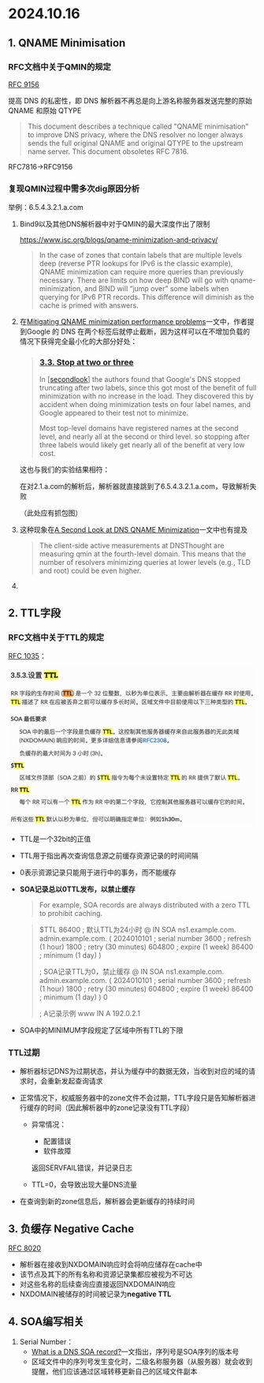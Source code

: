 # 2024.10.16

## 1. QNAME Minimisation

### RFC文档中关于QMIN的规定

[RFC 9156](https://datatracker.ietf.org/doc/rfc9156/)

提高 DNS 的私密性，即 DNS 解析器不再总是向上游名称服务器发送完整的原始 QNAME 和原始 QTYPE

> This document describes a technique called "QNAME minimisation" to
>    improve DNS privacy, where the DNS resolver no longer always sends
>    the full original QNAME and original QTYPE to the upstream name
>    server.  This document obsoletes RFC 7816.

RFC7816->RFC9156

### 复现QMIN过程中需多次dig原因分析

举例：6.5.4.3.2.1.a.com

1. Bind9以及其他DNS解析器中对于QMIN的最大深度作出了限制

   https://www.isc.org/blogs/qname-minimization-and-privacy/

   > In the case of zones that contain labels that are multiple levels deep (reverse PTR lookups for IPv6 is the classic example), QNAME minimization can require more queries than previously necessary. There are limits on how deep BIND will go with qname-minimization, and BIND will “jump over” some labels when querying for IPv6 PTR records. This difference will diminish as the cache is primed with answers.

2. 在[Mitigating QNAME minimization performance problems](https://www.ietf.org/id/draft-levine-qmin-performance-01.html)一文中，作者提到Google 的 DNS 在两个标签后就停止截断，因为这样可以在不增加负载的情况下获得完全最小化的大部分好处：

   > ### [3.3. ](https://www.ietf.org/id/draft-levine-qmin-performance-01.html#section-3.3)[Stop at two or three](https://www.ietf.org/id/draft-levine-qmin-performance-01.html#name-stop-at-two-or-three)
   >
   > In [[secondlook](https://www.ietf.org/id/draft-levine-qmin-performance-01.html#secondlook)] the authors found that Google's DNS stopped truncating after two labels, since this got most of the benefit of full minimization with no increase in the load. They discovered this by accident when doing minimization tests on four label names, and Google appeared to their test not to minimize.
   >
   > Most top-level domains have registered names at the second level, and nearly all at the second or third level. so stopping after three labels would likely get nearly all of the benefit at very low cost.

   这也与我们的实验结果相符：

   在对2.1.a.com的解析后，解析器就直接跳到了6.5.4.3.2.1.a.com，导致解析失败

   （此处应有抓包图）

3. 这种现象在[A Second Look at DNS QNAME Minimization](https://link.springer.com/chapter/10.1007/978-3-031-28486-1_21)一文中也有提及

   > The client-side active measurements at DNSThought are measuring qmin at the fourth-level domain. This means that the number of resolvers minimizing queries at lower levels (e.g., TLD and root) could be even higher.

4. 

## 2. TTL字段

### RFC文档中关于TTL的规定

[RFC 1035](https://datatracker.ietf.org/doc/rfc1035/)：

![image-20241017204722800](./2024.10.16.assets/image-20241017204722800.png)

+ TTL是一个32bit的正值

+ TTL用于指出再次查询信息源之前缓存资源记录的时间间隔

+ 0表示资源记录只能用于进行中的事务，而不能缓存

+ **SOA记录总以0TTL发布，以禁止缓存**

  > For example, SOA records are always distributed with a zero TTL to prohibit caching.

  > $TTL 86400          ; 默认TTL为24小时
  > @   IN  SOA ns1.example.com. admin.example.com. (
  >         2024010101 ; serial number
  >         3600       ; refresh (1 hour)
  >         1800       ; retry (30 minutes)
  >         604800     ; expire (1 week)
  >         86400      ; minimum (1 day)
  > )
  >
  > ; SOA记录TTL为0，禁止缓存
  > @   IN  SOA ns1.example.com. admin.example.com.  (
  >         2024010101 ; serial number
  >         3600       ; refresh (1 hour)
  >         1800       ; retry (30 minutes)
  >         604800     ; expire (1 week)
  >         86400      ; minimum (1 day)
  > ) 0
  >
  > ; A记录示例
  > www IN A 192.0.2.1

+ SOA中的MINIMUM字段规定了区域中所有TTL的下限

### TTL过期

+ 解析器标记DNS为过期状态，并认为缓存中的数据无效，当收到对应的域的请求时，会重新发起查询请求

+ 正常情况下，权威服务器中的zone文件不会过期，TTL字段只是告知解析器进行缓存的时间（因此解析器中的zone记录没有TTL字段）

  + 异常情况：

    + 配置错误
    + 软件故障

    返回SERVFAIL错误，并记录日志

  + TTL=0，会导致出现大量DNS流量
  
+ 在查询到新的zone信息后，解析器会更新缓存的持续时间

## 3. 负缓存 Negative Cache

[RFC 8020](https://datatracker.ietf.org/doc/rfc8020/)

+ 解析器在接收到NXDOMAIN响应时会将响应储存在cache中
+ 该节点及其下的所有名称和资源记录集都应被视为不可达
+ 对这些名称的后续查询应直接返回NXDOMAIN响应
+ NXDOMAIN被储存的时间被记录为**negative TTL**

## 4. SOA编写相关

1. Serial Number：
   + [What is a DNS SOA record?](https://www.cloudflare.com/learning/dns/dns-records/dns-soa-record/)一文指出，序列号是SOA序列的版本号
   + 区域文件中的序列号发生变化时，二级名称服务器（从服务器）就会收到提醒，他们应该通过区域转移更新自己的区域文件副本
